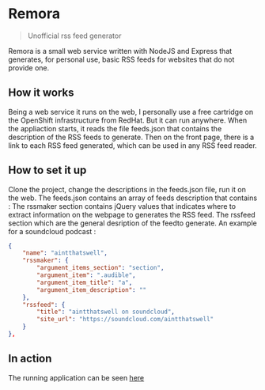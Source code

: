 # Remora
> Unofficial rss feed generator

Remora is a small web service written with NodeJS and Express that generates, for personal use, basic RSS feeds for websites that do not provide one.

## How it works
Being a web service it runs on the web, I personally use a free cartridge on the OpenShift infrastructure from RedHat. But it can run anywhere.
When the appliaction starts, it reads the file feeds.json that contains the description of the RSS feeds to generate.
Then on the front page, there is a link to each RSS feed generated, which can be used in any RSS feed reader.

## How to set it up
Clone the project, change the descriptions in the feeds.json file, run it on the web.
The feeds.json contains an array of feeds description that contains :
The rssmaker section contains jQuery values that indicates where to extract information on the webpage to generates the RSS feed.
The rssfeed section which are the general desription of the feedto generate.
An example for a soundcloud podcast :

```json
{
    "name": "aintthatswell",
    "rssmaker": {
        "argument_items_section": "section",
        "argument_item": ".audible",
        "argument_item_title": "a",
        "argument_item_description": ""
    },
    "rssfeed": {
        "title": "aintthatswell on soundcloud",
        "site_url": "https://soundcloud.com/aintthatswell"
    }
},
```


## In action

The running application can be seen [here](http://remora-cachalot.rhcloud.com)


